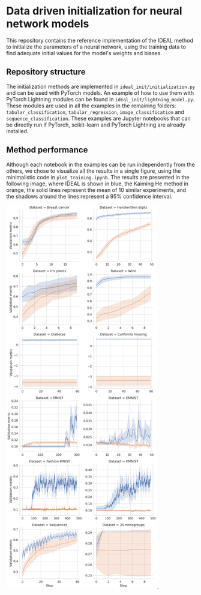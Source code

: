 # Data driven initialization for neural network models

This repository contains the reference implementation of the IDEAL method to initialize the parameters of a neural network, using the training data to find adequate initial values for the model's weights and biases.

## Repository structure

The initialization methods are implemented in `ideal_init/initialization.py` and can be used with PyTorch models. An example of how to use them with PyTorch Lightning modules can be found in `ideal_init/lightning_model.py`. These modules are used in all the examples in the remaining folders: `tabular_classification`, `tabular_regression`, `image_classification` and `sequence_classification`. These examples are Jupyter notebooks that can be directly run if PyTorch, scikit-learn and PyTorch Lightning are already installed.

## Method performance

Although each notebook in the examples can be run independently from the others, we chose to visualize all the results in a single figure, using the minimalistic code in `plot_training.ipynb`. The results are presented in the following image, where IDEAL is shown in blue, the Kaiming He method in orange, the solid lines represent the mean of 10 similar experiments, and the shadows around the lines represent a 95% confidence interval.

![Training graphs comparing IDEAL and He initialization methods on multiple datasets](results.png "Training history of multiple experiments").